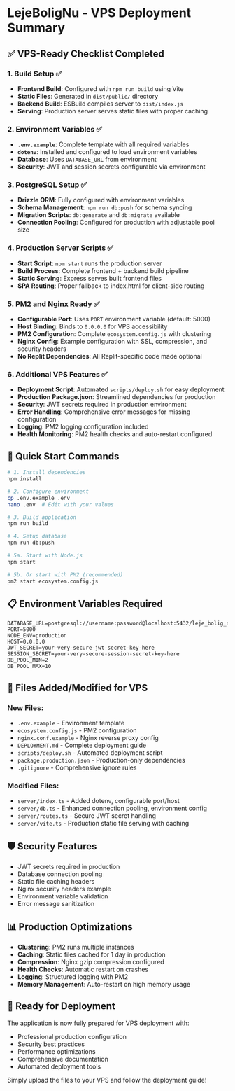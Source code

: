 # LejeBoligNu - VPS Deployment Summary

## ✅ VPS-Ready Checklist Completed

### 1. Build Setup ✅
- **Frontend Build**: Configured with `npm run build` using Vite
- **Static Files**: Generated in `dist/public/` directory
- **Backend Build**: ESBuild compiles server to `dist/index.js`
- **Serving**: Production server serves static files with proper caching

### 2. Environment Variables ✅
- **`.env.example`**: Complete template with all required variables
- **`dotenv`**: Installed and configured to load environment variables
- **Database**: Uses `DATABASE_URL` from environment
- **Security**: JWT and session secrets configurable via environment

### 3. PostgreSQL Setup ✅
- **Drizzle ORM**: Fully configured with environment variables
- **Schema Management**: `npm run db:push` for schema syncing
- **Migration Scripts**: `db:generate` and `db:migrate` available
- **Connection Pooling**: Configured for production with adjustable pool size

### 4. Production Server Scripts ✅
- **Start Script**: `npm start` runs the production server
- **Build Process**: Complete frontend + backend build pipeline
- **Static Serving**: Express serves built frontend files
- **SPA Routing**: Proper fallback to index.html for client-side routing

### 5. PM2 and Nginx Ready ✅
- **Configurable Port**: Uses `PORT` environment variable (default: 5000)
- **Host Binding**: Binds to `0.0.0.0` for VPS accessibility  
- **PM2 Configuration**: Complete `ecosystem.config.js` with clustering
- **Nginx Config**: Example configuration with SSL, compression, and security headers
- **No Replit Dependencies**: All Replit-specific code made optional

### 6. Additional VPS Features ✅
- **Deployment Script**: Automated `scripts/deploy.sh` for easy deployment
- **Production Package.json**: Streamlined dependencies for production
- **Security**: JWT secrets required in production environment
- **Error Handling**: Comprehensive error messages for missing configuration
- **Logging**: PM2 logging configuration included
- **Health Monitoring**: PM2 health checks and auto-restart configured

## 🚀 Quick Start Commands

```bash
# 1. Install dependencies
npm install

# 2. Configure environment
cp .env.example .env
nano .env  # Edit with your values

# 3. Build application  
npm run build

# 4. Setup database
npm run db:push

# 5a. Start with Node.js
npm start

# 5b. Or start with PM2 (recommended)
pm2 start ecosystem.config.js
```

## 📋 Environment Variables Required

```env
DATABASE_URL=postgresql://username:password@localhost:5432/leje_bolig_nu
PORT=5000
NODE_ENV=production
HOST=0.0.0.0
JWT_SECRET=your-very-secure-jwt-secret-key-here
SESSION_SECRET=your-very-secure-session-secret-key-here
DB_POOL_MIN=2
DB_POOL_MAX=10
```

## 🔧 Files Added/Modified for VPS

### New Files:
- `.env.example` - Environment template
- `ecosystem.config.js` - PM2 configuration
- `nginx.conf.example` - Nginx reverse proxy config
- `DEPLOYMENT.md` - Complete deployment guide
- `scripts/deploy.sh` - Automated deployment script
- `package.production.json` - Production-only dependencies
- `.gitignore` - Comprehensive ignore rules

### Modified Files:
- `server/index.ts` - Added dotenv, configurable port/host
- `server/db.ts` - Enhanced connection pooling, environment config
- `server/routes.ts` - Secure JWT secret handling
- `server/vite.ts` - Production static file serving with caching

## 🛡️ Security Features

- JWT secrets required in production
- Database connection pooling
- Static file caching headers
- Nginx security headers example
- Environment variable validation
- Error message sanitization

## 📊 Production Optimizations

- **Clustering**: PM2 runs multiple instances
- **Caching**: Static files cached for 1 day in production
- **Compression**: Nginx gzip compression configured  
- **Health Checks**: Automatic restart on crashes
- **Logging**: Structured logging with PM2
- **Memory Management**: Auto-restart on high memory usage

## 🎯 Ready for Deployment

The application is now fully prepared for VPS deployment with:
- Professional production configuration
- Security best practices
- Performance optimizations
- Comprehensive documentation
- Automated deployment tools

Simply upload the files to your VPS and follow the deployment guide!